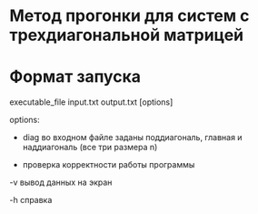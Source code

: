# Метод прогонки для систем с трехдиагональной матрицей

# Формат запуска
executable_file input.txt output.txt [options]

options:
 
 - diag  во входном файле заданы поддиагональ, главная и наддиагональ (все три размера n)
 
 - проверка корректности работы программы
 
 -v вывод данных на экран
 
 -h справка
